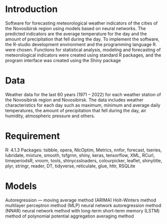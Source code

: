 # Introduction
Software for forecasting meteorological weather indicators of the cities of the Novosibirsk region using models based on neural networks. The predicted indicators are the average temperature for the day and the amount of precipitation that fell during the day.
To implement the software, the R-studio development environment and the programming language R. were chosen. Functions for statistical analysis, modeling and forecasting of meteorological indicators were created using standard R packages, and the program interface was created using the Shiny package

# Data

Weather data for the last 60 years (1971 – 2022) for each weather station of the Novosibirsk region and Novosibirsk. The data includes weather characteristics for each day such as maximum, minimum and average daily temperatures, the amount of precipitation that fell during the day, air humidity, atmospheric pressure and others.

# Requirement

R: 4.1.3
Packages: tsibble, opera, NlcOptim, Metrics, nnfor, forecast, tseries, lubridate, mixture, smooth, tsfgrnn, shiny, keras, tensorflow, XML,
          RCurl, timeperiodsR, vroom, tools, shinycssloaders, colourpicker, leaflet, shinytitle, plyr, stringr, reader, DT, tidyverse, reticulate, glue, httr, RSQLite
          
# Models

Autoregression — moving average method (ARIMA) 
Holt-Winters method
multilayer perceptron method (MLP)
neural network autoregression method (NNAR)
neural network method with long-term short-term memory (LSTM)
method of polynomial potential aggregation
averaging method
